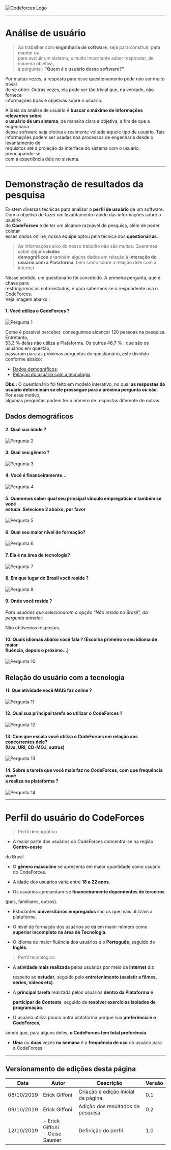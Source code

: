 <span style="margin-left: 0%; padding-top: 3%;">![Codeforces Logo](../images/codeforces.png)</span>

***

# Análise de usuário

> Ao trabalhar com **engenharia de software**, seja para construir, para manter ou</br>
para evoluir um sistema, é muito importante saber responder, de maneira objetiva,</br>
à pergunta : **"Quem é o usuário desse software?"**.

Por muitas vezes, a resposta para esse questionamento pode não ser muito trivial</br>
de se obter. Outras vezes, ela pode ser tão trivial que, na verdade, não fornece</br>
informações boas e objetivas sobre o usuário.

A ideia da análise de usuário é **buscar o máximo de informações relevantes sobre</br>
o usuário de um sistema**, de maneira clara e objetiva, a fim de que a engenharia</br>
desse software seja efetiva e realmente voltada àquele tipo de usuário. Tais </br>
informações podem ser usadas nos processos de engenharia desde o levantamento de</br>
requisitos até à projeção da interface do sistema com o usuário, preocupando-se</br>
com a experiência dele no sistema.

***

# Demonstração de resultados da pesquisa

Existem diversas técnicas para analisar o **perfil de usuário** de um software.</br>
Com o objetivo de fazer um levantamento rápido das informações sobre o usuário </br>
do **CodeForces** e de ter um alcance razoável de pesquisa, além de poder coletar</br>
esses dados online, nossa equipe optou pela técnica dos **questionários**.

> As informações alvo do nosso trabalho não são muitas. Queremos saber alguns **dados</br>
demográficos** e também alguns dados em relação à **interação do usuário com a Plataforma**,
bem como sobre a relação dele com a internet.

Nesse sentido, um questionário foi concebido. A primeira pergunta, que é chave para</br>
restringirmos os entrevistados, é para sabermos se o respondente usa o CodeForces.</br>
Veja imagem abaixo :

#### 1. Você utiliza o CodeForces ?

<span style="margin-left: 0%;">![Pergunta 1](./images/pergunta1.png)</span>

Como é possível perceber, conseguimos alcançar 120 pessoas na pesquisa. Entretanto,</br>
53,3 % delas não utiliza a Plataforma. Os outros 46,7 % , que são os usuários em questão,</br>
passaram para as próximas perguntas do questionário, este dividido conforme abaixo:

- [Dados demográficos](#dados-demograficos);
- [Relação do usuário com a tecnologia](#relacao-do-usuario-com-a-tecnologia)

**Obs.:** O questionário foi feito em modelo interativo, no qual **as respostas do</br>
          usuário determinam se ele prossegue para a próxima pergunta ou não**. Por esse motivo,</br>
          algumas perguntas podem ter o número de respostas diferente de outras.

## Dados demográficos

#### 2. Qual sua idade ?

<span style="margin-left: 0%;">![Pergunta 2](./images/pergunta2.png)</span>

#### 3. Qual seu gênero ?

<span style="margin-left: 0%;">![Pergunta 3](./images/pergunta3.png)</span>

#### 4. Você é financeiramente...

<span style="margin-left: 0%;">![Pergunta 4](./images/pergunta4.png)</span>

#### 5. Queremos saber qual seu principal vínculo empregatício e também se você</br> estuda. Selecione 2 abaixo, por favor

<span style="margin-left: 0%;">![Pergunta 5](./images/pergunta5.png)</span>

#### 6. Qual seu maior nível de formação?

<span style="margin-left: 0%;">![Pergunta 6](./images/pergunta6.png)</span>

#### 7. Ela é na área de tecnologia?

<span style="margin-left: 0%;">![Pergunta 7](./images/pergunta7.png)</span>

#### 8. Em que lugar do Brasil você reside ?

<span style="margin-left: 0%;">![Pergunta 8](./images/pergunta8.png)</span>

#### 9. Onde você reside ?

*Para usuários que selecionaram a opção "Não resido no Brasil", da pergunta anterior.*

Não obtivemos respostas.

#### 10. Quais idiomas abaixo você fala ? (Escolha primeiro o seu idioma de maior</br> fluência, depois o próximo...)

<span style="margin-left: 0%;">![Pergunta 10](./images/pergunta10.png)</span>

## Relação do usuário com a tecnologia

#### 11. Que atividade você MAIS faz online ?

<span style="margin-left: 0%;">![Pergunta 11](./images/pergunta11.png)</span>

#### 12. Qual sua principal tarefa ao utilizar o CodeForces ?

<span style="margin-left: 0%;">![Pergunta 12](./images/pergunta12.png)</span>

#### 13. Com que escala você utiliza o CodeForces em relação aos concorrentes dele?</br> (Uva, URI, CD-MOJ, outros)

<span style="margin-left: 0%;">![Pergunta 13](./images/pergunta13.png)</span>

#### 14. Sobre a tarefa que você mais faz no CodeForces, com que frequência você</br> a realiza na plataforma ?

<span style="margin-left: 0%;">![Pergunta 14](./images/pergunta14.png)</span>

***

# Perfil do usuário do CodeForces

> Perfil demográfico

- A maior parte dos usuários do CodeForces concentra-se na região **Centro-oeste**

 do Brasil.

- O **gênero masculino** se apresenta em maior quantidade como usuário do CodeForces.

- A idade dos usuários varia entre **18 a 22 anos**.

- Os usuários apresentam-se **financeiramente dependentes de terceiros**

 (pais, familiares, outros).

- Estudantes **universitários empregados** são os que mais utilizam a plataforma.

- O nível de formação dos usuários se dá em maior número como **superior incompleto na área de Tecnologia**.

- O idioma de maior fluência dos usuários é o **Português**, seguido do **Inglês**.

> Perfil tecnológico

- A **atividade mais realizada** pelos usuários por meio da **internet** diz

  respeito ao **estudar**, seguido pelo **entretenimento (assistir a filmes, séries, vídeos etc)**.

- A **principal tarefa** realizada pelos usuários **dentro da Plataforma** é

  **participar de Contests**, seguido de **resolver exercícios isolados de programação**.

- O usuário utiliza pouco outra plataforma porque sua **preferência é o CodeForces**,

 sendo que, para alguns deles, **o CodeForces tem total preferência**.

- **Uma** ou **duas** vezes **na semana** é a **frequência de uso** do usuário para o CodeForces.

***

## Versionamento de edições desta página

| Data | Autor | Descrição | Versão |
|------|-------|-----------|--------|
| 08/10/2019 | Erick Giffoni | Criação e edição inicial da página. | 0.1 |
| 09/10/2019 | Erick Giffoni | Adição dos resultados da pesquisa | 0.2 |
| 12/10/2019 | - Erick Giffoni </br>- Geise Saunier | Definição do perfil | 1.0 |
